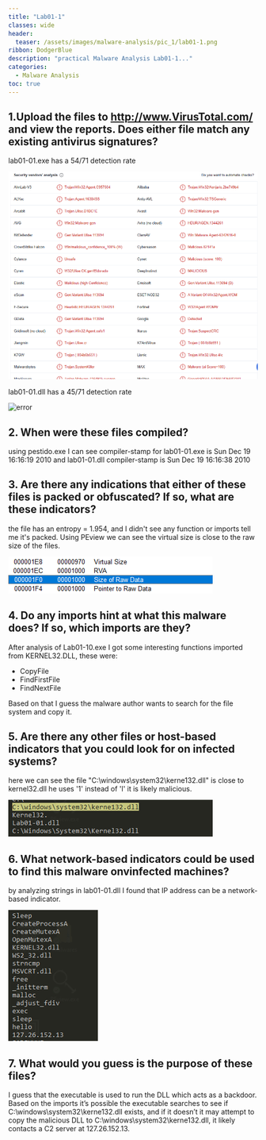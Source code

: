 ```yaml
---
title: "Lab01-1"
classes: wide
header:
  teaser: /assets/images/malware-analysis/pic_1/lab01-1.png
ribbon: DodgerBlue
description: "practical Malware Analysis Lab01-1..."
categories:
  - Malware Analysis
toc: true
---
```


## 1.Upload the files to http://www.VirusTotal.com/ and view the reports. Does either file match any existing antivirus signatures?
 lab01-01.exe has a 54/71 detection rate

![error](/assets/images/malware-analysis/pic_1/virus_total.png)

lab01-01.dll has a 45/71 detection rate

![error](/assets/images/malware-analysis/virus_total_dll.png)


## 2. When were these files compiled?
 using pestido.exe I can see compiler-stamp for lab01-01.exe is Sun Dec 19 16:16:19 2010
 and lab01-01.dll compiler-stamp is Sun Dec 19 16:16:38 2010


## 3. Are there any indications that either of these files is packed or obfuscated? If so, what are these indicators?
 the file has an entropy = 1.954, and I didn't see any function or imports tell me it's packed.
 Using PEview we can see the virtual size is close to the raw size of the files.
 
 ![error](/assets/images/malware-analysis/pic_1/virtual_size.png)


## 4. Do any imports hint at what this malware does? If so, which imports are they?
 After analysis of Lab01-10.exe I got some interesting functions imported from KERNEL32.DLL, these were:
  
  - CopyFile
  - FindFirstFile
  - FindNextFile

 Based on that I guess the malware author wants to search for the file system and copy it.   


## 5. Are there any other files or host-based indicators that you could look for on infected systems?
 here we can see the file "C:\windows\system32\kerne132.dll" is close to kernel32.dll he uses '1' instead of 'l' it is likely malicious.
 
 ![error](/assets/images/malware-analysis/pic_1/indecate.png)


## 6. What network-based indicators could be used to find this malware onvinfected machines?
 by analyzing strings in lab01-01.dll I found that IP address can be a network-based indicator. 
 
 ![error](/assets/images/malware-analysis/pic_1/dll_strings.png)


## 7. What would you guess is the purpose of these files?
 I guess that the executable is used to run the DLL which acts as a backdoor. Based on the imports it’s possible the executable searches to see if C:\windows\system32\kerne132.dll exists, and if it doesn’t it may attempt to copy the malicious DLL to C:\windows\system32\kerne132.dll, it likely contacts a C2 server at 127.26.152.13.


